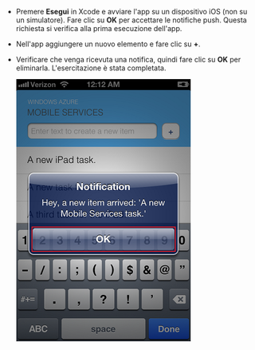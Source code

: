 
* Premere **Esegui** in Xcode e avviare l'app su un dispositivo iOS (non su un simulatore). Fare clic su **OK** per accettare le notifiche push. Questa richiesta si verifica alla prima esecuzione dell'app.

* Nell'app aggiungere un nuovo elemento e fare clic su **+**.

* Verificare che venga ricevuta una notifica, quindi fare clic su **OK** per eliminarla. L'esercitazione è stata completata.

  	![](../articles/media/mobile-services-ios-get-started-push/mobile-quickstart-push3-ios.png)

<!---HONumber=Oct15_HO3-->